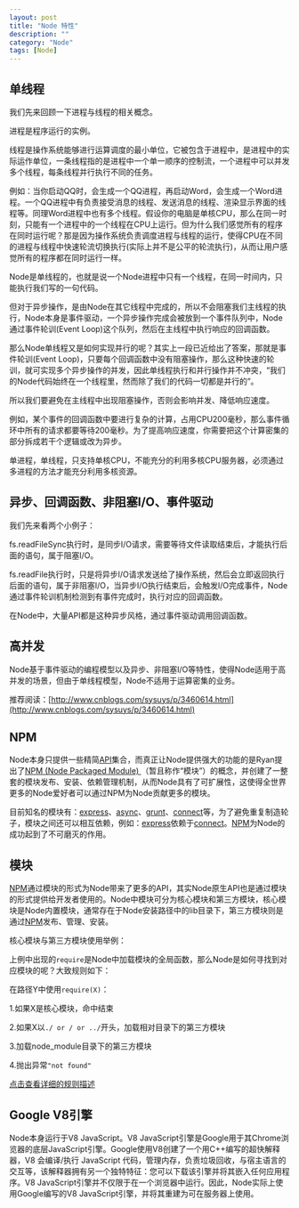 ```yaml
---
layout: post
title: "Node 特性"
description: ""
category: "Node"
tags: [Node]
---
```


## 单线程

我们先来回顾一下进程与线程的相关概念。

进程是程序运行的实例。

线程是操作系统能够进行运算调度的最小单位，它被包含于进程中，是进程中的实际运作单位，一条线程指的是进程中一个单一顺序的控制流，一个进程中可以并发多个线程，每条线程并行执行不同的任务。

例如：当你启动QQ时，会生成一个QQ进程，再启动Word，会生成一个Word进程。一个QQ进程中有负责接受消息的线程、发送消息的线程、渲染显示界面的线程等。同理Word进程中也有多个线程。假设你的电脑是单核CPU，那么在同一时刻，只能有一个进程中的一个线程在CPU上运行。但为什么我们感觉所有的程序在同时运行呢？那是因为操作系统负责调度进程与线程的运行，使得CPU在不同的进程与线程中快速轮流切换执行(实际上并不是公平的轮流执行)，从而让用户感觉所有的程序都在同时运行一样。

Node是单线程的，也就是说一个Node进程中只有一个线程，在同一时间内，只能执行我们写的一句代码。

但对于异步操作，是由Node在其它线程中完成的，所以不会阻塞我们主线程的执行，Node本身是事件驱动，一个异步操作完成会被放到一个事件队列中，Node通过事件轮训(Event Loop)这个队列，然后在主线程中执行响应的回调函数。

那么Node单线程又是如何实现并行的呢？其实上一段已近给出了答案，那就是事件轮训(Event Loop)，只要每个回调函数中没有阻塞操作，那么这种快速的轮训，就可实现多个异步操作的并发，因此单线程执行和并行操作并不冲突，“我们的Node代码始终在一个线程里，然而除了我们的代码一切都是并行的”。

所以我们要避免在主线程中出现阻塞操作，否则会影响并发、降低响应速度。

例如，某个事件的回调函数中要进行复杂的计算，占用CPU200毫秒，那么事件循环中所有的请求都要等待200毫秒。为了提高响应速度，你需要把这个计算密集的部分拆成若干个逻辑或改为异步。

单进程，单线程，只支持单核CPU，不能充分的利用多核CPU服务器，必须通过多进程的方法才能充分利用多核资源。


## 异步、回调函数、非阻塞I/O、事件驱动

我们先来看两个小例子：

<script src="https://gist.github.com/KJlmfe/8346301.js"></script>

fs.readFileSync执行时，是同步I/O请求，需要等待文件读取结束后，才能执行后面的语句，属于阻塞I/O。

<script src="https://gist.github.com/KJlmfe/8346174.js"></script>

fs.readFile执行时，只是将异步I/O请求发送给了操作系统，然后会立即返回执行后面的语句，属于非阻塞I/O，当异步I/O执行结束后，会触发I/O完成事件，Node通过事件轮训机制检测到有事件完成时，执行对应的回调函数。

在Node中，大量API都是这种异步风格，通过事件驱动调用回调函数。


## 高并发

Node基于事件驱动的编程模型以及异步、非阻塞I/O等特性，使得Node适用于高并发的场景，但由于单线程模型，Node不适用于运算密集的业务。

推荐阅读：[http://www.cnblogs.com/sysuys/p/3460614.html](http://www.cnblogs.com/sysuys/p/3460614.html)


## NPM

Node本身只提供一些精简[API](http://nodejs.org/api/)集合，而真正让Node提供强大的功能的是Ryan提出了[NPM (Node Packaged Module) ](https://npmjs.org/)（暂且称作“模块”）的概念，并创建了一整套的模块发布、安装、依赖管理机制，从而Node具有了可扩展性，这使得全世界更多的Node爱好者可以通过NPM为Node贡献更多的模块。

目前知名的模块有：[express](https://npmjs.org/package/express)、[async](https://npmjs.org/package/async)、[grunt](https://npmjs.org/package/grunt)、[connect](https://npmjs.org/package/connect)等，为了避免重复制造轮子，模块之间还可以相互依赖，例如：[express](https://npmjs.org/package/express)依赖于[connect](https://npmjs.org/package/connect)。[NPM](https://npmjs.org/)为Node的成功起到了不可磨灭的作用。

## 模块

[NPM](https://npmjs.org/)通过模块的形式为Node带来了更多的API，其实Node原生API也是通过模块的形式提供给开发者使用的。Node中模块可分为核心模块和第三方模块，核心模块是Node内置模块，通常存在于Node安装路径中的lib目录下，第三方模块则是通过[NPM](https://npmjs.org/)发布、管理、安装。

核心模块与第三方模块使用举例：

<script src="https://gist.github.com/KJlmfe/8311946.js"></script>

上例中出现的`require`是Node中加载模块的全局函数，那么Node是如何寻找到对应模块的呢？大致规则如下：

在路径Y中使用`require(X)`：

1.如果X是核心模块，命中结束

2.如果X以`./ or / or ../`开头，加载相对目录下的第三方模块

3.加载node_module目录下的第三方模块

4.抛出异常`"not found"`

[点击查看详细的规则描述](http://nodejs.org/api/modules.html#modules_all_together)


## Google V8引擎 

Node本身运行于V8 JavaScript。V8 JavaScript引擎是Google用于其Chrome浏览器的底层JavaScript引擎。Google使用V8创建了一个用C++编写的超快解释器，V8 会编译/执行 JavaScript 代码，管理内存，负责垃圾回收，与宿主语言的交互等，该解释器拥有另一个独特特征：您可以下载该引擎并将其嵌入任何应用程序。V8 JavaScript引擎并不仅限于在一个浏览器中运行。因此，Node实际上使用Google编写的V8 JavaScript引擎，并将其重建为可在服务器上使用。
